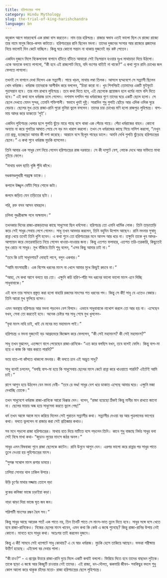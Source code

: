 ```yaml
---
title: হরিশচন্দ্রের পালা
category: Hindu Mythology
slug: the-trial-of-king-harishchandra
language: bn
---
```


বহুকাল আগে ভারতবর্ষে এক রাজা বাস করতেন। নাম তার হরিশ্চন্দ্র। রাজার স্বভাব এতই ভালো ছিল যে রাজ্যে রাজ্যে তার নামে মানুষ কিরে-কসম কাটতো। হরিশচন্দ্রের রানি ছিলেন মদনা। তাদের দুজনের সংসার আর রাজ্যের প্রজাদের নিয়ে ভালোই দিন কেটে যাচ্ছিল। কিন্তু ঘরে কোনো সন্তান না থাকায় দুজনেই বড় কষ্ট পেতেন।

একদিন দুজনে মিলে বিকেলবেলা বাগানে হাঁটতে হাঁটতে আবারো সেই নিঃসন্তান হওয়ার দুঃখ মাথাচাড়া দিয়ে উঠলো। একে অন্যকে বলতে লাগলো, “কী হবে এই রাজ্যপাট নিয়ে, যদি বংশের বাতিই না থাকে?” এ কথা শুনে রানি চোখের জল ফেলতে লাগলো।

তখনই সে বাগানে দেখা দিলেন এক সন্ন্যাসী। পায়ে খড়ম, মাথায় লম্বা তিলক। আসলে ছদ্মবেশে সে সন্ন্যাসী ছিলেন খোদ ধর্মরাজ। ধর্মরাজ তাদেরকে আশীর্বাদ করে বললেন, “চিন্তা করো না। খুব শিগগিরই তোমাদের একটি ফুটফুটে পুত্রসন্তান হবে। তার নাম রাখবে লুহিশ্চন্দ্র। তবে কথা দিতে হবে, এই ছেলেকে প্রয়োজন হলে ধর্মের নামে বলি দিতে হবে।” এই কথা বলে ধর্মরাজ চলে গেলেন। দশমাস দশদিন পর ধর্মরাজের গুণে তাদের ঘরে একটি ছেলে হলো। সে ছেলে দেখতে যেমন সুন্দর, তেমনি শক্তিশালী। স্বভাবে খুবই দুষ্টু। সারাদিন শুধু গুলতি ছোঁড়ে আর এদিক ওদিক ঘুরে বেড়ায়। ছেলের মুখ চেয়ে রাজা-রানি পুরো দুনিয়া ভুলে বসলেন। তাদের চার চোখের মণি হলো রাজপুত্র লুহিশ্চন্দ্র। বাপ-মায় আদর করে ডাকতো ‘লুই’।

একদিন লুহিশচন্দ্র খেলার ছলে গুলতি ছুঁড়ে মারে গাছে বসে থাকা এক পেঁচার গায়ে। পেঁচা ধর্মরাজের বাহন। কোনো অন্যায় না করে গুলতির আঘাত পেয়ে সে বড় মন খারাপ করলো। তখন সে ধর্মরাজের কাছে গিয়ে নালিশ করলো, “দেখুন তো প্রভু, হতচ্ছাড়া আমার কী দশা করেছে। আরামে বসে ছিলুম গাছের ডালে। অমনি দেখি গুলতি ছুঁড়েছে হরিশচন্দ্রের ছেলে।” এ কথা শুনে ধর্মরাজ মুচকি হাসলেন।

তিনি আবার এক সাধুর বেশ নিয়ে গেলেন হরিশচন্দ্রের রাজ দরবারে। সে কী দাপুটে বেশ, লোকে দেখে আর ভক্তিতে মাথা নুইয়ে ফেলে।

“মাথায় ধবল ছাতি থুঙ্গি পুঁথি কাঁখে।

দণ্ডকমণ্ডলুধারী পরব্রহ্ম ডাকে।।

কপালে উজ্জ্বল ফোঁটা শিরে শোভে জটা।

জলদে জড়িত যেন তড়িতের ছটা।।

পরি, রক্ত বসন আসন বাঘছাল।

চলিলা পুণ্ডরীকাক্ষ গলে অক্ষমাল।”

তখনকার দিনের রাজা-রাজড়াদের কাছে সাধুসেবা ছিল ধর্মসেবা। হরিশচন্দ্র তো এমনি ধার্মিক লোক। তিনি তাড়াতাড়ি করে সেই সাধুর সেবায় লেগে গেলেন। সাধু তখন আবদার করলেন, তিনি বহুদিন উপোস আছেন। রানি মদনার সুস্বাদু রান্না খেয়ে তবেই তিনি খুশি হবেন। এ কথা শুনে তো হরিশচন্দ্রের মনে আনন্দ আর ধরে না। তক্ষুনি তাকে খুব আদর-আপ্যায়ন করে ভেতরবাড়িতে নিয়ে গেলেন খাওয়া-দাওয়ার জন্য। কিন্তু এতশত ফলাহার, এতশত তরি-তরকারি, কিছুতেই মুখ রোচে না সাধুর। মুখ বাঁকিয়ে তিনি শুধু বলেন, “এসব কিছু আমার চাই না।”

“তবে কি চাই সাধুমশায়? দোহাই লাগে, বলুন একবার।”

“আমি মাংসাহারী। এক বিশেষ ধরনের মাংস না খেলে আমার মুখে কিছুই রুচবে না।”

“আহা, সে কথা আগে বলতে হয় তো। এক্ষুনি কচি হরিণ-পাঁঠা সব ধরনের ভালো ভালো মাংস এনে দিচ্ছি সাধুবাবাকে।”

এই বলে তার সামনে প্রস্তুত করা হলো বাহারি রকমের মাংসের শত ধরনের পদ। কিন্তু সে কী! সাধু যে এতেও বেজার। তিনি আরো মুখ ফুলিয়ে বসেন।

এমন অবস্থায় হরিশচন্দ্র আর মদনা পড়লেন বেশ বিপদে। এভাবে সাধুবাবাকে নাখোশ করলে তো আর হয় না। এসেছেন যখন, সেবা তো করতেই হবে। অনেক চেষ্টার পর সাধু শেষে মুখ খুললেন-

“বৃথা মাংস নাহি চাই, খাই যে মনের মত মহামাংস পাই।”

হরিশচন্দ্র ও মদনা দুজনেই বড় আগ্রহভরে জিজ্ঞেস করে ফেললেন, “কী সেই মহামাংস? কী সেই মহামাংস?”

সাধু তখন বুঝলেন, এতক্ষণে বাগে পেয়েছেন রাজা-রানিকে- “এত করে বলছিস যখন, তবে বলেই ফেলি। কিন্তু বাপ-মা হয়ে ও কাজ কি আর করতে পারবি?”

ভয়ে হাত-পা কাঁপতে থাকলো মদনার। কী বলতে চান এই অদ্ভুত সাধু?

সাধু বলেই চললেন, “বলছি বাপ-মা হয়ে কি সাধুসেবায় ছেলের মাংস কেটে রান্না করে খাওয়াতে পারবি? এইটেই আমি চাই।”

রাগে আগুন হয়ে উঠলেন যেন মদনা দেবী- “তবে রে ভণ্ড! সাধুর বেশ ধরে ডাকাত এসেছে আমার ঘরে। এক্ষুনি মজা দেখাচ্ছি তোকে।”

তখন সাধুবেশে ধর্মরাজ রাজা-রানিকে আরো ধিক্কার দেন। বলেন, “রাজা হয়েছো ঠিকই কিন্তু মানীর মান রাখতে জানো না। ছেলের মায়ায় অন্ধ হয়ে সাধুসেবা করতে ভুলে গেছ!”

ধর্ম তখন আস্তে আস্তে মনে করিয়ে দিলেন সেই পুরাতন সন্ন্যাসীর কথা। সন্ন্যাসীর দেওয়া বর আর পুত্রলাভের ভাগ্যের কথা। বলতে ভুললেন না রাজার করা সেই প্রতিজ্ঞার কথাও।

সব মনে পড়লো রাজা হরিশচন্দ্রের। মাথায় হাত দিয়ে মাটিতে বসে পড়লেন তিনি। কানে শুধু বাজছে নির্দয় সাধুর বলা সেই বিষে মাখা কথা- “জুড়াও লুয়ের মাংসে জঠর অনল।”

সাধুর এমন বিষবাক্য শুনে রাজা ছেলেকে কাটেন। রানি উনুনে আগুন দেন। এরপর ভালো করে রান্নার পর সাধুর পাতে তুলে দেওয়া হয় লুহিশচন্দ্রের মাংস।

“সুপক্ক সঝোল মাংস রূপার ডাবরে।

ঢালিয়া সোনার থাল ঢাকিল উপরে।

উড়ি চূর্ণের মাথার মজ্জায় তোলে বড়া

বুকের কলিজা ভাজে চড়াইয়া কড়া।

নাড়া ঝাড়া দিয়া ভাজে ঘৃত জব জব।

পরিপাটী মাংসের রন্ধন হৈল সব।”

কিন্তু সাধুর আছে আরেক শর্ত! এক পাতে নয়, তিন তিনটি পাতে সে মাংস-ভাত তুলে দিতে হবে। সাধুর সঙ্গে বসে খেতে হবে রাজা-রানিকেও। নিজের ছেলের মাংস খাবেন, এমন কথা কি কেউ এ জন্মে শুনেছে? কিন্তু রাজা-রানির উপায় নেই কোনো। মানতে হবে সাধুর কথা। অতঃপর তাই করলেন দুজনে।

কিন্তু এ কী! সামনে সেই খ্যাপাটে সাধু কোথায়? এ যে স্বয়ং ধর্মরাজ। মুচকি হেসে তাকিয়ে আছেন। ভক্তরা পরীক্ষায় উত্তীর্ণ হয়েছে। এইবেলা বর দেবার পালা।

“কী চাও?” - এ প্রশ্নের উত্তরে রাজা-রানি দুয়ে মিলে একটি কথাই বললো। ফিরিয়ে দিতে হবে তাদের বাছাধন লুইকে। তাকে ছাড়া এ জন্মে আর কিচ্ছুটি চাওয়ার নেই তাদের। এই রাজ্য, ধন-দৌলত, ঝকমারি জীবন- সবকিছুর বদলে শুধু কোল আলো করে থাকুক চাঁদের মতো- রাজা হরিশচন্দ্রের ছেলে লুহিশচন্দ্র।
